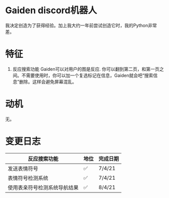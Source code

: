 # Gaiden discord机器人
我决定创造为了获得经验。加上我大约一年前尝试创造它时，我的Python非常差。

# 特征
1. 反应搜索功能
Gaiden可以对用户的图是反应. 你可以翻到第二页，和第一页之间。不需要使用时，你可以加一个复选标记在信息，Gaiden就会吧“搜索信息”删除。这样会避免屏幕混乱。

# 动机
无。

# 变更日志
反应搜索功能 | 地位 | 完成日期 |
-----------|-----|---------|
发送表情符号 | :white_check_mark: | 7/4/21 |
表情符号检测系统 | :white_check_mark: | 7/4/21 |
使用表亲符号检测系统导航结果 | :white_check_mark: | 8/4/21 |
